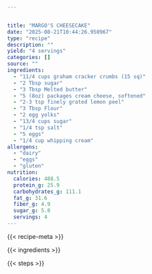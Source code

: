 ```yaml
---


title: "MARGO'S CHEESECAKE"
date: "2025-08-21T10:44:26.950967"
type: "recipe"
description: ""
yield: "4 servings"
categories: []
source: ""
ingredients:
  - "11/4 cups graham cracker crumbs (15 sq)"
  - "2 Tbsp sugar"
  - "3 Tbsp Melted butter"
  - "5 (8oz) packages cream cheese, softened"
  - "2-3 tsp finely grated lemon peel"
  - "3 Tbsp Flour"
  - "2 egg yolks"
  - "13/4 cups sugar"
  - "1/4 tsp salt"
  - "5 eggs"
  - "1/4 cup whipping cream"
allergens:
  - "dairy"
  - "eggs"
  - "gluten"
nutrition:
  calories: 488.5
  protein_g: 25.9
  carbohydrates_g: 111.1
  fat_g: 31.6
  fiber_g: 4.9
  sugar_g: 5.8
  servings: 4
---
```


{{< recipe-meta >}}

{{< ingredients >}}

{{< steps >}}
